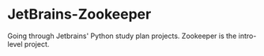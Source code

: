# JetBrains-Zookeeper
Going through Jetbrains' Python study plan projects. Zookeeper is the intro-level project.
